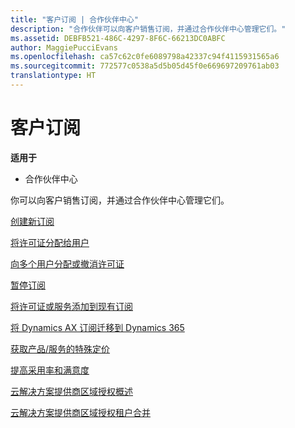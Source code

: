 ```yaml
---
title: "客户订阅 | 合作伙伴中心"
description: "合作伙伴可以向客户销售订阅，并通过合作伙伴中心管理它们。"
ms.assetid: DEBFB521-486C-4297-8F6C-66213DC0ABFC
author: MaggiePucciEvans
ms.openlocfilehash: ca57c62c0fe6089798a42337c94f4115931565a6
ms.sourcegitcommit: 772577c0538a5d5b05d45f0e669697209761ab03
translationtype: HT
---
```

# <a name="customer-subscriptions"></a>客户订阅

**适用于**

-  合作伙伴中心

你可以向客户销售订阅，并通过合作伙伴中心管理它们。 

[创建新订阅](create-a-new-subscription.md)

[将许可证分配给用户](assign-licenses-to-users.md)

[向多个用户分配或撤消许可证](bulk-license-provisioning-for-multiple-users.md)

[暂停订阅](suspend-a-subscription.md)

[将许可证或服务添加到现有订阅](add-licenses-or-services-to-an-existing-subscription.md)

[将 Dynamics AX 订阅迁移到 Dynamics 365](manual-subscription-migration.md)

[获取产品/服务的特殊定价](get-special-pricing-for-offers.md)

[提高采用率和满意度](increasing-adoption-and-satisfaction.md)

[云解决方案提供商区域授权概述](regional-authorization-overview.md)

[云解决方案提供商区域授权租户合并](csp-regional-authorization-tenant-consolidation.md)

 

 



